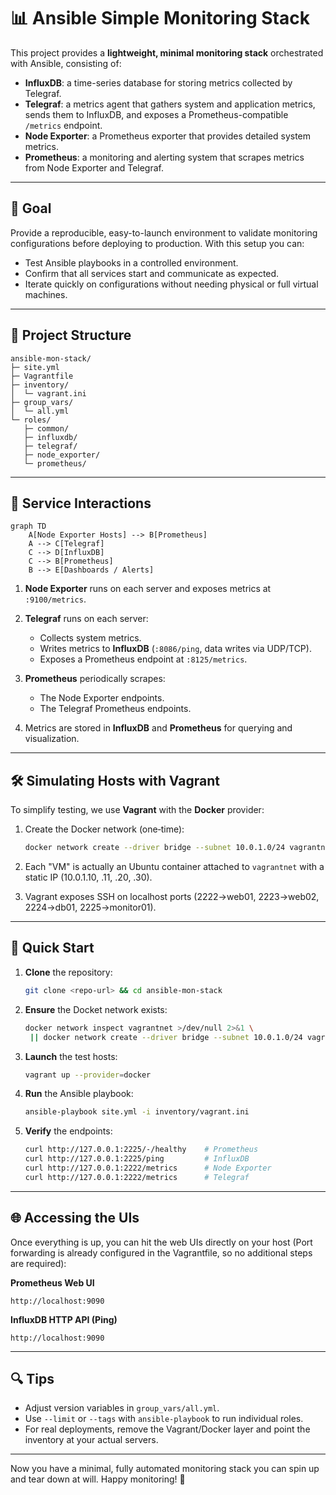 # 📊 Ansible Simple Monitoring Stack

This project provides a **lightweight, minimal monitoring stack** orchestrated with Ansible, consisting of:

* **InfluxDB**: a time-series database for storing metrics collected by Telegraf.
* **Telegraf**: a metrics agent that gathers system and application metrics, sends them to InfluxDB, and exposes a Prometheus-compatible `/metrics` endpoint.
* **Node Exporter**: a Prometheus exporter that provides detailed system metrics.
* **Prometheus**: a monitoring and alerting system that scrapes metrics from Node Exporter and Telegraf.

---

## 🎯 Goal

Provide a reproducible, easy-to-launch environment to validate monitoring configurations before deploying to production. With this setup you can:

* Test Ansible playbooks in a controlled environment.
* Confirm that all services start and communicate as expected.
* Iterate quickly on configurations without needing physical or full virtual machines.

---

## 📂 Project Structure

```
ansible-mon-stack/
├─ site.yml
├─ Vagrantfile
├─ inventory/
│  └─ vagrant.ini
├─ group_vars/
│  └─ all.yml
└─ roles/
   ├─ common/
   ├─ influxdb/
   ├─ telegraf/
   ├─ node_exporter/
   └─ prometheus/
```

---

## 🔄 Service Interactions

```mermaid
graph TD
    A[Node Exporter Hosts] --> B[Prometheus]
    A --> C[Telegraf]
    C --> D[InfluxDB]
    C --> B[Prometheus]
    B --> E[Dashboards / Alerts]
```

1. **Node Exporter** runs on each server and exposes metrics at `:9100/metrics`.
2. **Telegraf** runs on each server:

   * Collects system metrics.
   * Writes metrics to **InfluxDB** (`:8086/ping`, data writes via UDP/TCP).
   * Exposes a Prometheus endpoint at `:8125/metrics`.
3. **Prometheus** periodically scrapes:

   * The Node Exporter endpoints.
   * The Telegraf Prometheus endpoints.
4. Metrics are stored in **InfluxDB** and **Prometheus** for querying and visualization.

---

## 🛠 Simulating Hosts with Vagrant

To simplify testing, we use **Vagrant** with the **Docker** provider:

1. Create the Docker network (one‑time):

   ```bash
   docker network create --driver bridge --subnet 10.0.1.0/24 vagrantnet
   ```
2. Each "VM" is actually an Ubuntu container attached to `vagrantnet` with a static IP (10.0.1.10, .11, .20, .30).
3. Vagrant exposes SSH on localhost ports (2222→web01, 2223→web02, 2224→db01, 2225→monitor01).

---

## 🚀 Quick Start

1. **Clone** the repository:

   ```bash
   git clone <repo-url> && cd ansible-mon-stack
   ```
2. **Ensure** the Docket network exists:
   ```bash
   docker network inspect vagrantnet >/dev/null 2>&1 \
    || docker network create --driver bridge --subnet 10.0.1.0/24 vagrantnet

   ```
3. **Launch** the test hosts:

   ```bash
   vagrant up --provider=docker
   ```
4. **Run** the Ansible playbook:

   ```bash
   ansible-playbook site.yml -i inventory/vagrant.ini
   ```
5. **Verify** the endpoints:

   ```bash
   curl http://127.0.0.1:2225/-/healthy    # Prometheus
   curl http://127.0.0.1:2225/ping         # InfluxDB
   curl http://127.0.0.1:2222/metrics      # Node Exporter
   curl http://127.0.0.1:2222/metrics      # Telegraf
   ```

---

## 🌐 Accessing the UIs

Once everything is up, you can hit the web UIs directly on your host (Port forwarding is already configured in the Vagrantfile, so no additional steps are required):

**Prometheus Web UI**

  ```plaintext
  http://localhost:9090
   ```

**InfluxDB HTTP API (Ping)**

  ```plaintext
  http://localhost:9090
   ```

---

## 🔍 Tips

* Adjust version variables in `group_vars/all.yml`.
* Use `--limit` or `--tags` with `ansible-playbook` to run individual roles.
* For real deployments, remove the Vagrant/Docker layer and point the inventory at your actual servers.

---

Now you have a minimal, fully automated monitoring stack you can spin up and tear down at will. Happy monitoring! 🚀
